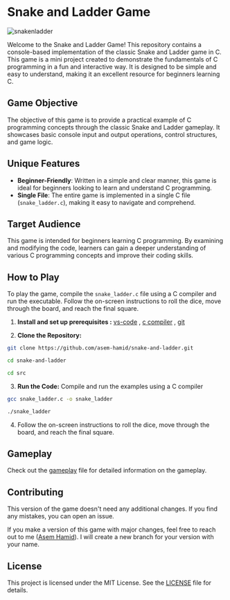 # Snake and Ladder Game

![snakenladder](https://github.com/user-attachments/assets/9642f1a9-121a-42be-a42e-95e39baa31b1)


Welcome to the Snake and Ladder Game! This repository contains a console-based implementation of 
the classic Snake and Ladder game in C. This game is a mini project created to demonstrate the fundamentals of 
C programming in a fun and interactive way. It is designed to be simple and easy to understand, 
making it an excellent resource for beginners learning C.

## Game Objective

The objective of this game is to provide a practical example of C programming concepts through the classic Snake and Ladder gameplay. 
It showcases basic console input and output operations, control structures, and game logic.

## Unique Features

- **Beginner-Friendly**: Written in a simple and clear manner, this game is ideal for beginners looking to learn and understand C programming.
- **Single File**: The entire game is implemented in a single C file (`snake_ladder.c`), making it easy to navigate and comprehend.

## Target Audience

This game is intended for beginners learning C programming. By examining and modifying the code, 
learners can gain a deeper understanding of various C programming concepts and improve their coding skills.

## How to Play

To play the game, compile the `snake_ladder.c` file using a C compiler and run the executable. Follow the on-screen instructions to roll the dice, move through the board, and reach the final square.

1. **Install and set up prerequisites :** [vs-code](https://github.com/asem-hamid/snake-and-ladder/blob/main/prerequisites/vs-code.md) , [c compiler](https://github.com/asem-hamid/snake-and-ladder/blob/main/prerequisites/compiler.md) , [git](https://github.com/asem-hamid/snake-and-ladder/blob/main/prerequisites/git.md)

2. **Clone the Repository:**

```sh
git clone https://github.com/asem-hamid/snake-and-ladder.git

cd snake-and-ladder

cd src
```

3. **Run the Code:** Compile and run the examples using a C compiler 

```sh
gcc snake_ladder.c -o snake_ladder

./snake_ladder
```

4. Follow the on-screen instructions to roll the dice, move through the board, and reach the final square.

## Gameplay 

Check out the [gameplay](https://github.com/asem-hamid/snake-and-ladder/blob/main/src/gameplay.md) file for detailed information on the gameplay.

## Contributing

This version of the game doesn't need any additional changes. If you find any mistakes, you can open an issue. 

If you make a version of this game with major changes, feel free to reach out to me ([Asem Hamid](https://www.linkedin.com/in/asemhamid/)). I will create a new branch for your version with your name.

## License

This project is licensed under the MIT License. See the [LICENSE](https://github.com/asem-hamid/snake-and-ladder/blob/main/LICENSE) file for details.
